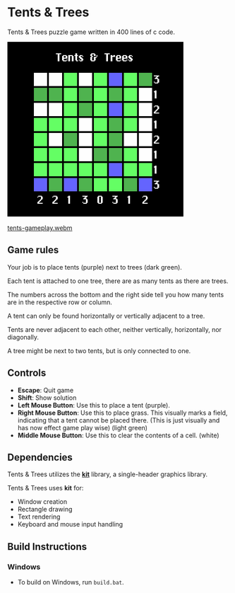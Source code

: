# Tents & Trees

Tents & Trees puzzle game written in 400 lines of c code.

![](readme/Tents_N_Trees.png)

[tents-gameplay.webm](https://github.com/RednibCoding/Tents-Trees/assets/28296119/68480dfb-db55-44d9-81ca-af1ee6639721)


## Game rules
Your job is to place tents (purple) next to trees (dark green).

Each tent is attached to one tree, there are as many tents as there are trees.

The numbers across the bottom and the right side tell you how many tents are in the respective row or column.

A tent can only be found horizontally or vertically adjacent to a tree.

Tents are never adjacent to each other, neither vertically, horizontally, nor diagonally.

A tree might be next to two tents, but is only connected to one.

## Controls
- **Escape**: Quit game
- **Shift**: Show solution
- **Left Mouse Button**: Use this to place a tent (purple).
- **Right Mouse Button**: Use this to place grass. This visually marks a field, indicating that a tent cannot be placed there. (This is just visually and has now effect game play wise) (light green)
- **Middle Mouse Button**: Use this to clear the contents of a cell. (white)

## Dependencies

Tents & Trees utilizes the **[kit](https://github.com/rxi/kit)** library, a
single-header graphics library.

Tents & Trees uses **kit** for:

- Window creation
- Rectangle drawing
- Text rendering
- Keyboard and mouse input handling

## Build Instructions

### Windows

- To build on Windows, run `build.bat`.
